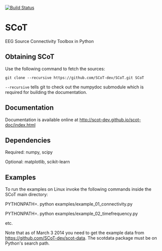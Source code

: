 [![Build Status](https://travis-ci.org/SCoT-dev/SCoT.svg?branch=master)](https://travis-ci.org/SCoT-dev/SCoT)

SCoT
====

EEG Source Connectivity Toolbox in Python


Obtaining SCoT
--------------

Use the following command to fetch the sources:

    git clone --recursive https://github.com/SCoT-dev/SCoT.git SCoT
    
`--recursive` tells git to check out the numpydoc submodule which is required for building the documentation.


Documentation
-------------
Documentation is available online at http://scot-dev.github.io/scot-doc/index.html


Dependencies
------------
Required: numpy, scipy

Optional: matplotlib, scikit-learn


Examples
--------

To run the examples on Linux invoke the following commands inside the SCoT main directory:

PYTHONPATH=. python examples/example_01_connectivity.py

PYTHONPATH=. python examples/example_02_timefrequency.py

etc.


Note that as of March 3 2014 you need to get the example data from https://github.com/SCoT-dev/scot-data. The scotdata package must be on Python's search path.
